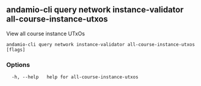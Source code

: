 ## andamio-cli query network instance-validator all-course-instance-utxos

View all course instance UTxOs

```
andamio-cli query network instance-validator all-course-instance-utxos [flags]
```

### Options

```
  -h, --help   help for all-course-instance-utxos
```

